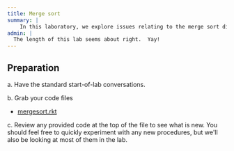 ```yaml
---
title: Merge sort
summary: |
    In this laboratory, we explore issues relating to the merge sort divide-and-conquer algorithm for sorting.
admin: |
  The length of this lab seems about right.  Yay!
---
```


## Preparation

a. Have the standard start-of-lab conversations.

b. Grab your code files

* [mergesort.rkt](../code/labs/mergesort.rkt)

c. Review any provided code at the top of the file to see what is
new.  You should feel free to quickly experiment with any new
procedures, but we'll also be looking at most of them in the lab.

